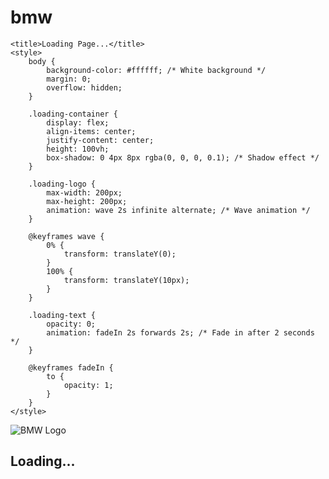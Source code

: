 # bmw
<!DOCTYPE html>
<html lang="en">
<head>
    <meta charset="UTF-8">
    <meta name="viewport" content="width=device-width, initial-scale=1, shrink-to-fit=no">
    <link rel="stylesheet" href="https://stackpath.bootstrapcdn.com/bootstrap/4.5.2/css/bootstrap.min.css">
    <link rel="stylesheet" href="main_1.css"> <!-- Add your custom CSS file if needed -->
    <link rel="icon" href="./img/BMW_logo_(gray).png">

    <title>Loading Page...</title>
    <style>
        body {
            background-color: #ffffff; /* White background */
            margin: 0;
            overflow: hidden;
        }

        .loading-container {
            display: flex;
            align-items: center;
            justify-content: center;
            height: 100vh;
            box-shadow: 0 4px 8px rgba(0, 0, 0, 0.1); /* Shadow effect */
        }

        .loading-logo {
            max-width: 200px;
            max-height: 200px;
            animation: wave 2s infinite alternate; /* Wave animation */
        }

        @keyframes wave {
            0% {
                transform: translateY(0);
            }
            100% {
                transform: translateY(10px);
            }
        }

        .loading-text {
            opacity: 0;
            animation: fadeIn 2s forwards 2s; /* Fade in after 2 seconds */
        }

        @keyframes fadeIn {
            to {
                opacity: 1;
            }
        }
    </style>
</head>
<body>

<!-- Loading Container -->
<div class="loading-container">
    <img src="./img/BMW_logo_(gray).png" alt="BMW Logo" class="loading-logo">
</div>

<!-- Loading Text -->
<div class="loading-text text-center">
    <h2>Loading...</h2>
</div>

<!-- Bootstrap JS and jQuery (needed for Bootstrap functionality) -->
<script src="https://code.jquery.com/jquery-3.5.1.slim.min.js"></script>
<script src="https://cdn.jsdelivr.net/npm/@popperjs/core@2.11.6/dist/umd/popper.min.js"></script>
<script src="https://stackpath.bootstrapcdn.com/bootstrap/4.5.2/js/bootstrap.min.js"></script>

<script>
    setTimeout(function() {
        window.location.href = "index_1.html"; // Redirect to the next page after a delay
    }, 5000); // Set the delay in milliseconds (5000 = 5 seconds)
</script>

</body>
</html>

